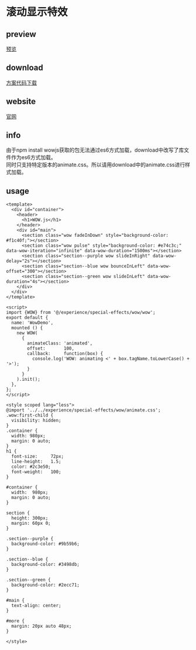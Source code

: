 # 滚动显示特效
## preview
[预览](./index.html#/wow-demo)   
## download
[方案代码下载](./experience/special-effects/wow.zip)
## website
[官网](https://github.com/matthieua/WOW)
## info
由于npm install wowjs获取的包无法通过es6方式加载，download中改写了库文件作为es6方式加载。   
同时只支持特定版本的animate.css。所以请用download中的animate.css进行样式加载。
## usage
```
<template>
  <div id="container">
    <header>
      <h1>WOW.js</h1>
    </header>
    <div id="main">
      <section class="wow fadeInDown" style="background-color: #f1c40f;"></section>
      <section class="wow pulse" style="background-color: #e74c3c;" data-wow-iteration="infinite" data-wow-duration="1500ms"></section>
      <section class="section--purple wow slideInRight" data-wow-delay="2s"></section>
      <section class="section--blue wow bounceInLeft" data-wow-offset="300"></section>
      <section class="section--green wow slideInLeft" data-wow-duration="4s"></section>
    </div>
  </div>
</template>

<script>
import {WOW} from '@/experience/special-effects/wow/wow';
export default {
  name: 'WowDemo',
  mounted () {
    new WOW(
      {
        animateClass: 'animated',
        offset:       100,
        callback:     function(box) {
          console.log('WOW: animating <' + box.tagName.toLowerCase() + '>');
        }
      }
    ).init();
  },
};
</script>

<style scoped lang="less">
@import '../../experience/special-effects/wow/animate.css';
.wow:first-child {
  visibility: hidden;
}
.container {
  width: 980px;
  margin: 0 auto;
}
h1 {
  font-size:     72px;
  line-height:   1.5;
  color: #2c3e50;
  font-weight:   100;
}

#container {
  width:  980px;
  margin: 0 auto;
}

section {
  height: 300px;
  margin: 60px 0;
}

.section--purple {
  background-color: #9b59b6;
}

.section--blue {
  background-color: #3498db;
}

.section--green {
  background-color: #2ecc71;
}

#main {
  text-align: center;
}

#more {
  margin: 20px auto 48px;
}

</style>
```
